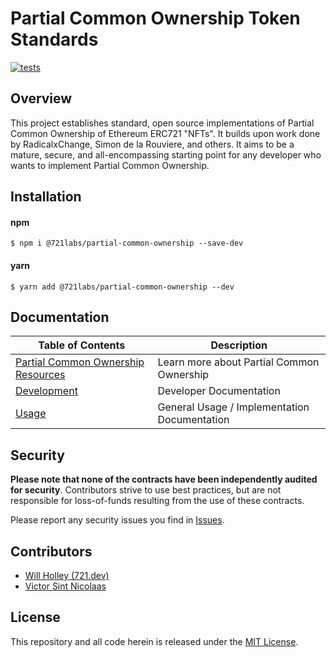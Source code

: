 # Partial Common Ownership Token Standards

[![tests](https://github.com/721labs/partial-common-ownership/actions/workflows/tests.yml/badge.svg?branch=main)](https://github.com/721labs/partial-common-ownership/actions/workflows/tests.yml)

## Overview

This project establishes standard, open source implementations of Partial Common Ownership of Ethereum ERC721 "NFTs". It builds upon work done by RadicalxChange, Simon de la Rouviere, and others. It aims to be a mature, secure, and all-encompassing starting point for any developer who wants to implement Partial Common Ownership.

## Installation

#### npm

```shell
$ npm i @721labs/partial-common-ownership --save-dev
```

#### yarn

```shell
$ yarn add @721labs/partial-common-ownership --dev
```

## Documentation

| Table of Contents                                           | Description                                  |
| ----------------------------------------------------------- | -------------------------------------------- |
| [Partial Common Ownership Resources](docs/pco-resources.md) | Learn more about Partial Common Ownership    |
| [Development](docs/development.md)                          | Developer Documentation                      |
| [Usage](docs/documentation.md)                              | General Usage / Implementation Documentation |

## Security

**Please note that none of the contracts have been independently audited for security**. Contributors strive to use best practices, but are not responsible for loss-of-funds resulting from the use of these contracts.

Please report any security issues you find in [Issues](https://github.com/721labs/partial-common-ownership/issues).

## Contributors

- [Will Holley (721.dev)](https://twitter.com/waholleyiv)
- [Victor Sint Nicolaas](https://github.com/vicsn)

## License

This repository and all code herein is released under the [MIT License](LICENSE).
